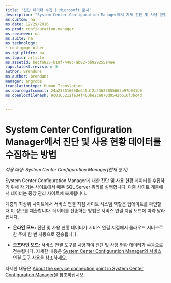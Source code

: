 ```yaml
---
title: "진단 데이터 수집 | Microsoft 문서"
description: "System Center Configuration Manager에서 자체 진단 및 사용 현황 데이터를 수집하는 방법을 알아봅니다."
ms.custom: na
ms.date: 12/29/2016
ms.prod: configuration-manager
ms.reviewer: na
ms.suite: na
ms.technology:
- configmgr-other
ms.tgt_pltfrm: na
ms.topic: article
ms.assetid: becfa825-b19f-448c-ab82-bb929255e4ae
caps.latest.revision: 5
author: Brenduns
ms.author: brenduns
manager: angrobe
translationtype: Human Translation
ms.sourcegitcommit: 24a233516058e645df2a43623855665b97b041b0
ms.openlocfilehash: 9c0165212fe34f460be2ce870d0542b616f3bc4d


---
```

# <a name="how-diagnostics-and-usage-data-is-collected-by-system-center-configuration-manager"></a>System Center Configuration Manager에서 진단 및 사용 현황 데이터를 수집하는 방법

*적용 대상: System Center Configuration Manager(현재 분기)*

System Center Configuration Manager에 대한 진단 및 사용 현황 데이터를 수집하기 위해 각 기본 사이트에서 매주 SQL Server 쿼리를 실행합니다. 다중 사이트 계층에서 데이터는 중앙 관리 사이트에 복제됩니다.  

계층의 최상위 사이트에서 서비스 연결 지점 사이트 시스템 역할은 업데이트를 확인할 때 이 정보를 제출합니다. 데이터를 전송하는 방법은 서비스 연결 지점 모드에 따라 달라집니다.  

-   **온라인 모드:** 진단 및 사용 현황 데이터가 서비스 연결 지점에서 클라우드 서비스로 한 주에 한 번 자동으로 전송됩니다.  

-   **오프라인 모드:** 서비스 연결 도구를 사용하여 진단 및 사용 현황 데이터가 수동으로 전송됩니다. 자세한 내용은 [System Center Configuration Manager의 서비스 연결 도구 사용](../../../core/servers/manage/use-the-service-connection-tool.md)을 참조하세요.  

자세한 내용은 [About the service connection point in System Center Configuration Manager](../../../core/servers/deploy/configure/about-the-service-connection-point.md)을 참조하십시오.  



<!--HONumber=Dec16_HO5-->


